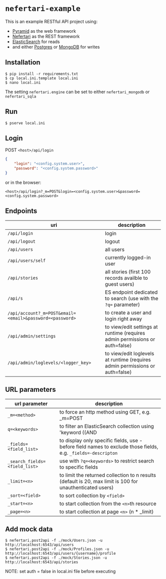 # `nefertari-example`
This is an example RESTful API project using:
- [Pyramid](https://github.com/Pylons/pyramid) as the web framework
- [Nefertari](https://github.com/brandicted/nefertari) as the REST framework
- [ElasticSearch](https://www.elastic.co/downloads/elasticsearch) for reads
- and either [Postgres](http://www.postgresql.org/download/) or [MongoDB](http://www.mongodb.org/downloads) for writes

## Installation
```
$ pip install -r requirements.txt
$ cp local.ini.template local.ini
$ nano local.ini
```
The setting `nefertari.engine` can be set to either `nefertari_mongodb` or `nefertari_sqla`

## Run
```
$ pserve local.ini
```

## Login
POST `<host>/api/login`
```json
{
    "login": "<config.system.user>",
    "password": "<config.system.password>"
}
```

or in the browser:
```
<host>/api/login?_m=POST&login=<config.system.user>&password=<config.system.password>
```

## Endpoints
| uri | description |
|-----|-------------|
| `/api/login` | login |
| `/api/logout` | logout |
| `/api/users` | all users |
| `/api/users/self` | currently logged-in user |
| `/api/stories` | all stories (first 100 records availble to guest users) |
| `/api/s` | ES endpoint dedicated to search (use with the `?q=` parameter) |
| `/api/account?_m=POST&email=<email>&password=<password>` | to create a user and login right away |
| `/api/admin/settings` | to view/edit settings at runtime (requires admin permissions or auth=false) |
| `/api/admin/loglevels/<logger_key>` | to view/edit loglevels at runtime (requires admin permissions or auth=false) |

## URL parameters
| url parameter | description |
|---------------|-------------|
| `_m=<method>` | to force an http method using GET, e.g. _m=POST |
| `q=<keywords>` | to filter an ElasticSearch collection using 'keyword ((AND|OR) more_keyword)' syntax |
| `_fields=<field_list>` | to display only specific fields, use - before field names to exclude those fields, e.g. `_fields=-descripton` |
| `_search_fields=<field_list>` | use with `?q=<keywords>` to restrict search to specific fields |
| `_limit=<n>` | to limit the returned collection to n results (default is 20, max limit is 100 for unauthenticated users) |
| `_sort=<field>` | to sort collection by `<field>` |
| `_start=<n>` | to start collection from the `<n>`th resource |
| `_page=<n>` | to start collection at page `<n>` (n * _limit) |

## Add mock data
```
$ nefertari.post2api -f ./mock/Users.json -u http://localhost:6543/api/users
$ nefertari.post2api -f ./mock/Profiles.json -u http://localhost:6543/api/users/{username}/profile
$ nefertari.post2api -f ./mock/Stories.json -u http://localhost:6543/api/stories
```
NOTE: set auth = false in local.ini file before executing
